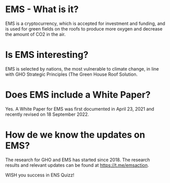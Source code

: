 # EMS - What is it?

EMS is a cryptocurrency, which is accepted for investment and funding, and is used for green fields on the roofs to produce more oxygen and decrease the amount of CO2 in the air. 

# Is EMS interesting?
EMS is selected by nations, the most vulnerable to climate change, in line with GHO Strategic Principles (The Green House Roof Solution. 

# Does EMS include a White Paper?
Yes.
A White Paper for EMS was first documented in April 23, 2021 and recently revised on 18 September 2022. 

# How de we know the updates on EMS?
The research for GHO and EMS has started since 2018. The research results and relevant updates can be found at https://t.me/emsaction.

WISH you success in ENS Quizz!
